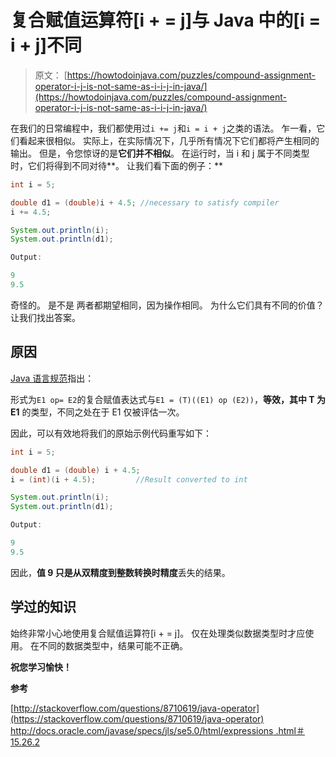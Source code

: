 # 复合赋值运算符[i + = j]与 Java 中的[i = i + j]不同

> 原文： [https://howtodoinjava.com/puzzles/compound-assignment-operator-i-j-is-not-same-as-i-i-j-in-java/](https://howtodoinjava.com/puzzles/compound-assignment-operator-i-j-is-not-same-as-i-i-j-in-java/)

在我们的日常编程中，我们都使用过`i += j`和`i = i + j`之类的语法。 乍一看，它们看起来很相似。 实际上，在实际情况下，几乎所有情况下它们都将产生相同的输出。 但是，令您惊讶的是**它们并不相似**。 在运行时，当 i 和 j 属于不同类型时，它们将得到不同对待**。 让我们看下面的例子：**

```java
int i = 5;

double d1 = (double)i + 4.5; //necessary to satisfy compiler
i += 4.5;

System.out.println(i);
System.out.println(d1);

Output:

9
9.5

```

奇怪的。 是不是 两者都期望相同，因为操作相同。 为什么它们具有不同的价值？ 让我们找出答案。

## 原因

[Java 语言规范](https://docs.oracle.com/javase/tutorial/java/nutsandbolts/op1.html "jlsr")指出：

形式为`E1 op= E2`的复合赋值表达式与`E1 = (T)((E1) op (E2))`，**等效，其中 T 为 E1** 的类型，不同之处在于 E1 仅被评估一次。

因此，可以有效地将我们的原始示例代码重写如下：

```java
int i = 5;

double d1 = (double) i + 4.5;    
i = (int)(i + 4.5); 		//Result converted to int

System.out.println(i);
System.out.println(d1);

Output:

9
9.5

```

因此，**值 9 只是从双精度到整数转换时精度**丢失的结果。

## 学过的知识

始终非常小心地使用复合赋值运算符[i + = j]。 仅在处理类似数据类型时才应使用。 在不同的数据类型中，结果可能不正确。

**祝您学习愉快！**

**参考**

[http://stackoverflow.com/questions/8710619/java-operator](https://stackoverflow.com/questions/8710619/java-operator)
[http://docs.oracle.com/javase/specs/jls/se5.0/html/expressions .html＃15.26.2](https://docs.oracle.com/javase/tutorial/java/nutsandbolts/op1.html)